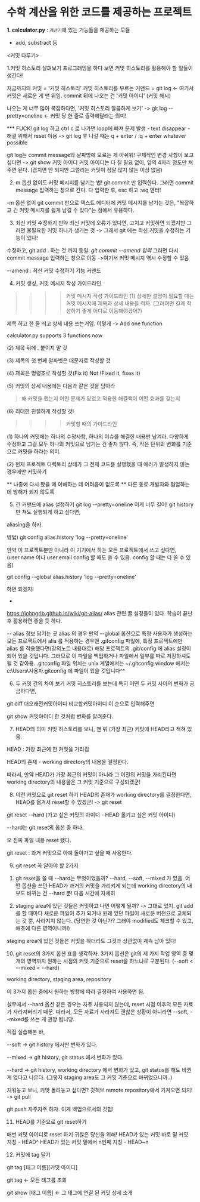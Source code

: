 # 수학 계산을 위한 코드를 제공하는 프로젝트

**1. calculator.py** : `계산기`에 있는 기능들을 제공하는 모듈

- add, substract 등

<커밋 다루기>

1.커밋 히스토리 살펴보기
프로그래밍을 하다 보면 커밋 히스토리를 활용해야 할 일들이 생긴다!

지금까지의 커밋 = '커밋 히스토리'
커밋 히스토리를 부르는 커맨드 = git log <- 여기서 커밋은 새로운 게 맨 위임.
commit 뒤에 나오는 건 '커밋 아이디' (커밋 해시)

나오는 게 너무 많아 복잡하다면, '커밋 히스토리 깔끔하게 보기' -> git log --pretty=oneline <- 커밋 당 한 줄로 출력해달라는 의미!

\*\*\* FUCK! git log 하고 ctrl c 로 나가면 loop에 빠져 문제 발생 - text disappear - 해결 위해서 reset 이용 -> git log 후 나갈 때는 q + enter / :q + enter whatever possible

git log는 commit message와 날짜밖에 모르는 게 아쉬워! 구체적인 변경 사항이 보고 싶다면
-> git show 커밋 아이디
커밋 아이디는 다 칠 필요 없이, 앞의 4자리 정도만 쳐주면 된다. (겹치면 안 되지만 그럴리는 커밋이 정말 많지 않는 이상 없음)

2. m 옵션 없이도 커밋 메시지를 남기는 법!
   git commit 만 입력한다. 그러면 commit message 입력하는 창으로 간다. 다 입력한 후, esc 하고 :wq 엔터!

-m 옵션 없이 git commit 만으로 텍스트 에디터에 커밋 메시지를 남기는 것은,
"복잡하고 긴 커밋 메시지를 쉽게 남길 수 있다"는 점에서 유용하다.

3. 최신 커밋 수정하기
   만약 최신 커밋에 오류가 있다면, 고치고 커밋하면 되겠지만 그러면 불필요한 커밋 하나가 생기는 것
   -> 그래서 git 에는 최신 커밋을 수정하는 기능이 있다!

수정하고,
git add . 하는 것 까지 동일.
_git commit --amend 입력_
그러면 다시 commit message 입력하는 창으로 이동 ->여기서 커밋 메시지 역시 수정할 수 있음

--amend : 최신 커밋 수정하기 기능 커맨드

4. 커밋 생성, 커밋 메시지 작성 가이드라인

> > > > 커밋 메시지 작성 가이드라인
> > > > (1) 상세한 설명이 필요할 때는 커밋 메시지에 제목과 상세 내용을 적자. (그러려면 길게 작성하기 좋게 어디로 이동해야겠어?)

제목 하고 한 줄 띄고 상세 내용 쓰는거임. 이렇게 ->
Add one function

calculator.py supports 3 functions now

(2) 제목 뒤에 . 붙이지 말 것

(3) 제목의 첫 번째 알파벳은 대문자로 작성할 것

(4) 제목은 명령조로 작성할 것(Fix it) Not (Fixed it, fixes it)

(5) 커밋의 상세 내용에는 다음과 같은 것을 담아라

> 왜 커밋을 했는지
> 어떤 문제가 있었고
> 적용한 해결책이 어떤 효과를 갖는지

(6) 최대한 친절하게 작성할 것!

> > > > 커밋할 때의 가이드라인

(1) 하나의 커밋에는 하나의 수정사항, 하나의 이슈를 해결한 내용만 남겨라. 다양하게 수정하고 그걸 모두 하나의 커밋으로 남기는 건 좋지 않다.
즉, 작은 단위의 변화를 기준으로 커밋을 하라는 의미.

(2) 현재 프로젝트 디렉토리 상태가 그 전체 코드를 실행했을 때 에러가 발생하지 않는 경우에만 커밋하기

** 나중에 다시 봤을 때 이해하는 데 어려움이 없도록
** 다른 동료 개발자와 협업하는 데 방해가 되지 않도록

5. 긴 커맨드에 alias 설정하기
   git log --pretty=oneline 이게 너무 길어!
   git history 만 쳐도 실행되게 하고 싶다면,

aliasing을 하자.

방법) git config alias.history 'log --pretty=oneline'

만약 이 프로젝트뿐만 아니라 이 기기에서 하는 모든 프로젝트에서 쓰고 싶다면, (user.name 이나 user.email config 할 때도 쓸 수 있음. config 할 때는 다 쓸 수 있음)

git config --global alias.history 'log --pretty=oneline'

하면 되겠지!

-

https://johngrib.github.io/wiki/git-alias/
alias 관련 꿀 설정들이 있다. 학습이 끝난 후 활용하면 좋을 듯 하다.

-- alias 정보 담기는 곳
alias 의 경우 만약 --global 옵션으로 특정 사용자가 생성하는 모든 프로젝트에서 alia 를 적용하는 경우엔 .gifconfig 파일에,
특정 프로젝트에만 alias 를 적용했다면(강의노트 내용대로) 해당 프로젝트의 .git/config 에 alias 설정이 되어 있을 것입니다.
그러므로 이 파일을 백업하거나 파일에서 일부를 따로 저장하셔도 될 것 같아용.
.gitconfig 파일 위치는
unix 계열에서는 ~/.gitconfig
window 에서는 c:\Users\사용자\.gitconfig
에 파일이 있을 것입니다^^

6. 두 커밋 간의 차이 보기
   커밋 히스토리를 보는데 특히 어떤 두 커밋 사이의 변화가 궁금하다면,

git diff 더오래전커밋아이디 비교할커밋아이디
이 순으로 입력해주면

git show 커밋아이디
한 것처럼 변화를 알려준다.

7. HEAD의 의미
   커밋 히스토리를 보니, 맨 위 (가장 최근) 커밋에 HEAD라고 적혀 있음.

HEAD : 가장 최근에 한 커밋을 가리킴

HEAD의 존재 - working directory의 내용을 결정한다.

따라서, 만약 HEAD가 가장 최근의 커밋이 아니라 그 이전의 커밋을 가리킨다면 working directory의 내용물은 그 커밋 기준으로 구성되겠군!

8. 이전 커밋으로 git reset 하기
   HEAD의 존재가 working directory를 결정한다면, HEAD를 옮겨서 reset할 수 있겠군! -> git reset

git reset --hard (가고 싶은 커밋의 아이디 - HEAD 옮기고 싶은 커밋 아이디)

--hard는 git reset의 옵션 중 하나.

오 진짜 파일 내용 reset 됐다.

git reset : 과거 커밋으로 아예 돌아가고 싶을 때 사용한다.

9. git reset 꼭 알아야 할 2가지

1) git reset을 쓸 때 --hard는 무엇이었을까?
   --hard, --soft, --mixed 가 있음. 어떤 옵션을 쓰던 HEAD가 과거의 커밋을 가리키게 되는데 working directory의 내부도 바뀌는 건 --hard 뿐! 다음 시간에 자세히

2) staging area에 있던 것들은 커밋하고 나면 어떻게 될까?
   -> 그대로 있지. git add를 할 때마다 새로운 파일이 추가 되거나 원래 있던 파일이 새로운 버전으로 교체되는 것 뿐, 사라지지 않는다.
   (당연한 것 아닌가? 그래야 modified도 체크할 수 있고, 애초에 다른 영역이니까!)

staging area에 있던 것들은 커밋을 하더라도 그것과 상관없이 계속 남아 있다!

10. git reset의 3가지 옵션
    표를 생각하자.
    3가지 옵션은 git의 세 가지 작업 영역 중 몇 개의 영역까지 원하는 시점의 커밋 기준으로 reset을 하느냐로 구분된다.
    (--soft < --mixed < --hard)

working directory, staging area, repository

이 3가지 옵션 중에서 원하는 방향에 따라 결정하여 사용하면 됨.

실무에서 --hard 옵션 같은 경우는 자주 사용되지 않는데, reset 시점 이후의 모든 자료가 사라져버리기 때문. 따라서, 모든 자료가 사라져도 괜찮은 상황이 아니라면 --soft, --mixed를 쓰는 게 권장 됩니당.

직접 실습해본 바,

--soft -> git history 에서만 변화가 있다.

--mixed -> git history, git status 에서 변화가 있다.

--hard -> git history, working directory 에서 변화가 있고, git status를 해도 바뀐 게 없다고 나온다. (그렇지 staging area도 그 커밋 기준으로 바뀌었으니까..)

지워놓고 보니, 커밋 돌려놓고 싶다면? 깃허브 remote repository에서 가져오면 되지! -> git pull

git push 자주자주 하쟈. 이게 백업으로서의 깃헙!

11. HEAD를 기준으로 git reset하기

매번 커밋 아이디로 reset 하기 귀찮은 당신을 위해!
HEAD가 있는 커밋 바로 밑 커밋 지칭 - HEAD^
HEAD가 있는 커밋 밑에서 n번째 지칭 - HEAD~n

12. 커밋에 tag 달기

git tag [태그 이름][커밋 아이디]

git tag <- 모든 태그를 조회

git show [태그 이름] <- 그 태그에 연결 된 커밋 상세 소개
